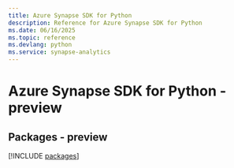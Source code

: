 ```yaml
---
title: Azure Synapse SDK for Python
description: Reference for Azure Synapse SDK for Python
ms.date: 06/16/2025
ms.topic: reference
ms.devlang: python
ms.service: synapse-analytics
---
```

# Azure Synapse SDK for Python - preview
## Packages - preview
[!INCLUDE [packages](synapse-index.md)]